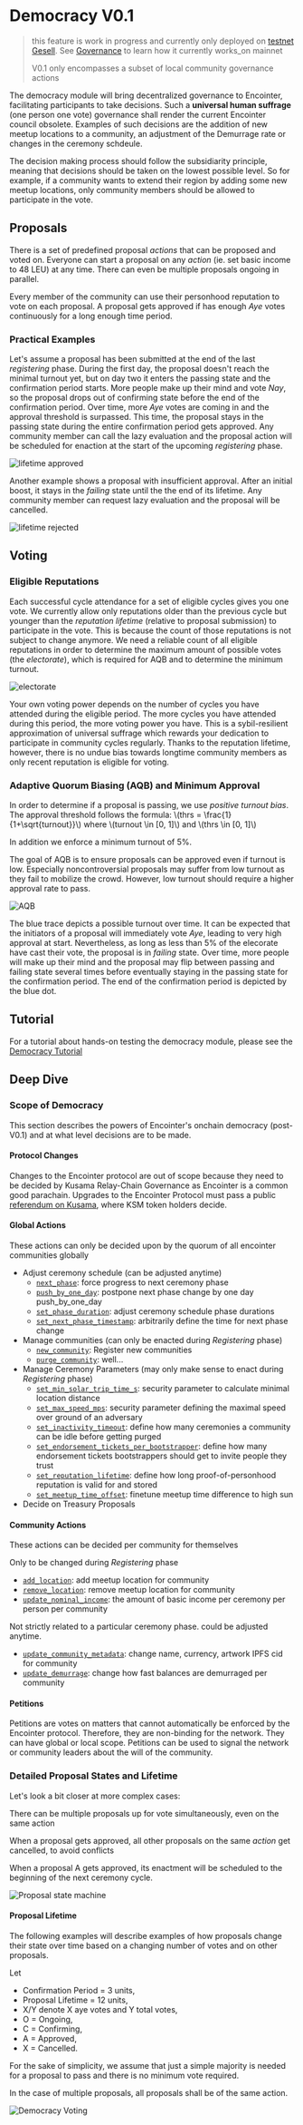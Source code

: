 # Democracy V0.1

> this feature is work in progress and currently only deployed on [testnet Gesell](./testnet-gesell.md). See [Governance](./decentralization-governance.md) to learn how it currently works_on mainnet
>
> V0.1 only encompasses a subset of local community governance actions

The democracy module will bring decentralized governance to Encointer, facilitating participants to take decisions. Such a **universal human suffrage** (one person one vote) governance shall render the current Encointer council obsolete. Examples of such decisions are the addition of new meetup locations to a community, an adjustment of the Demurrage rate or changes in the ceremony schdeule.

The decision making process should follow the subsidiarity principle, meaning that decisions should be taken on the lowest possible level. So for example, if a community wants to extend their region by adding some new meetup locations, only community members should be allowed to participate in the vote.

## Proposals

There is a set of predefined proposal _actions_ that can be proposed and voted on. Everyone can start a proposal on any _action_ (ie. set basic income to 48 LEU) at any time. There can even be multiple proposals ongoing in parallel.

Every member of the community can use their personhood reputation to vote on each proposal. A proposal gets approved if has enough *Aye* votes continuously for a long enough time period.

### Practical Examples

Let's assume a proposal has been submitted at the end of the last *registering* phase. During the first day, the proposal doesn't reach the minimal turnout yet, but on day two it enters the passing state and the confirmation period starts. More people make up their mind and vote *Nay*, so the proposal drops out of confirming state before the end of the confirmation period. Over time, more *Aye* votes are coming in and the approval threshold is surpassed. This time, the proposal stays in the passing state during the entire confirmation period gets approved. 
Any community member can call the lazy evaluation and the proposal action will be scheduled for enaction at the start of the upcoming *registering* phase. 

![lifetime approved](./fig/democracy-proposal-lifetime-approved.drawio.svg)

Another example shows a proposal with insufficient approval. After an initial boost, it stays in the *failing* state until the the end of its lifetime. Any community member can request lazy evaluation and the proposal will be cancelled.

![lifetime rejected](./fig/democracy-proposal-lifetime-rejected.drawio.svg)

## Voting

### Eligible Reputations

Each successful cycle attendance for a set of eligible cycles gives you one vote. We currently allow only reputations older than the previous cycle but younger than the *reputation lifetime* (relative to proposal submission) to participate in the vote. This is because the count of those reputations is not subject to change anymore. We need a reliable count of all eligible reputations in order to determine the maximum amount of possible votes (the *electorate*), which is required for AQB and to determine the minimum turnout. 

![electorate](./fig/democracy-electorate.drawio.svg)

Your own voting power depends on the number of cycles you have attended during the eligible period. The more cycles you have attended during this period, the more voting power you have. This is a sybil-resilient approximation of universal suffrage which rewards your dedication to participate in community cycles regularly. Thanks to the reputation lifetime, however, there is no undue bias towards longtime community members as only recent reputation is eligible for voting. 

### Adaptive Quorum Biasing (AQB) and Minimum Approval

In order to determine if a proposal is passing, we use *positive turnout bias*. The approval threshold follows the formula: \\(thrs = \frac{1}{1+\sqrt{turnout}}\\) where \\(turnout \in [0, 1]\\) and \\(thrs \in [0, 1]\\)

In addition we enforce a minimum turnout of 5%.

The goal of AQB is to ensure proposals can be approved even if turnout is low. Especially noncontroversial proposals may suffer from low turnout as they fail to mobilize the crowd. However, low turnout should require a higher approval rate to pass.

![AQB](./fig/democracy-aqb.drawio.svg)

The blue trace depicts a possible turnout over time. It can be expected that the initiators of a proposal will immediately vote *Aye*, leading to very high approval at start. Nevertheless, as long as less than 5% of the elecorate have cast their vote, the proposal is in *failing* state. Over time, more people will make up their mind and the proposal may flip between passing and failing state several times before eventually staying in the passing state for the confirmation period. The end of the confirmation period is depicted by the blue dot.  

## Tutorial

For a tutorial about hands-on testing the democracy module, please see the [Democracy Tutorial](./tutorials-democracy.md)

## Deep Dive

### Scope of Democracy

This section describes the powers of Encointer's onchain democracy (post-V0.1) and at what level decisions are to be made.

#### Protocol Changes

Changes to the Encointer protocol are out of scope because they need to be decided by Kusama Relay-Chain Governance as Encointer is a common good parachain. Upgrades to the Encointer Protocol must pass a public [referendum on Kusama](https://guide.kusama.network/docs/learn-governance/#referenda), where KSM token holders decide.

#### Global Actions

These actions can only be decided upon by the quorum of all encointer communities globally

-   Adjust ceremony schedule (can be adjusted anytime)
    -   [`next_phase`](https://github.com/encointer/pallets/blob/91cbd7c9c0d47c4a80c096d3b2b501625a6bb724/scheduler/src/lib.rs#L151): force progress to next ceremony phase
    -   [`push_by_one_day`](push_by_one_day): postpone next phase change by one day push_by_one_day
    -   [`set_phase_duration`](https://github.com/encointer/pallets/blob/91cbd7c9c0d47c4a80c096d3b2b501625a6bb724/scheduler/src/lib.rs#L173): adjust ceremony schedule phase durations
    -   [`set_next_phase_timestamp`](https://github.com/encointer/pallets/blob/91cbd7c9c0d47c4a80c096d3b2b501625a6bb724/scheduler/src/lib.rs#L184): arbitrarily define the time for next phase change
-   Manage communities (can only be enacted during _Registering_ phase)
    -   [`new_community`](https://github.com/encointer/pallets/blob/91cbd7c9c0d47c4a80c096d3b2b501625a6bb724/communities/src/lib.rs#L76): Register new communities
    -   [`purge_community`](https://github.com/encointer/pallets/blob/91cbd7c9c0d47c4a80c096d3b2b501625a6bb724/communities/src/lib.rs#L299): well...
-   Manage Ceremony Parameters (may only make sense to enact during _Registering_ phase)
    -   [`set_min_solar_trip_time_s`](https://github.com/encointer/pallets/blob/91cbd7c9c0d47c4a80c096d3b2b501625a6bb724/communities/src/lib.rs#L279): security parameter to calculate minimal location distance
    -   [`set_max_speed_mps`](https://github.com/encointer/pallets/blob/91cbd7c9c0d47c4a80c096d3b2b501625a6bb724/communities/src/lib.rs#L289): security parameter defining the maximal speed over ground of an adversary
    -   [`set_inactivity_timeout`](https://github.com/encointer/pallets/blob/91cbd7c9c0d47c4a80c096d3b2b501625a6bb724/ceremonies/src/lib.rs#L386): define how many ceremonies a community can be idle before getting purged
    -   [`set_endorsement_tickets_per_bootstrapper`](https://github.com/encointer/pallets/blob/91cbd7c9c0d47c4a80c096d3b2b501625a6bb724/ceremonies/src/lib.rs#L396): define how many endorsement tickets bootstrappers should get to invite people they trust
    -   [`set_reputation_lifetime`](https://github.com/encointer/pallets/blob/91cbd7c9c0d47c4a80c096d3b2b501625a6bb724/ceremonies/src/lib.rs#L396): define how long proof-of-personhood reputation is valid for and stored
    -   [`set_meetup_time_offset`](https://github.com/encointer/pallets/blob/91cbd7c9c0d47c4a80c096d3b2b501625a6bb724/ceremonies/src/lib.rs#L396): finetune meetup time difference to high sun
-   Decide on Treasury Proposals

#### Community Actions

These actions can be decided per community for themselves

Only to be changed during _Registering_ phase

-   [`add_location`](https://github.com/encointer/pallets/blob/91cbd7c9c0d47c4a80c096d3b2b501625a6bb724/communities/src/lib.rs#L143): add meetup location for community
-   [`remove_location`](https://github.com/encointer/pallets/blob/91cbd7c9c0d47c4a80c096d3b2b501625a6bb724/communities/src/lib.rs#L189): remove meetup location for community
-   [`update_nominal_income`](https://github.com/encointer/pallets/blob/91cbd7c9c0d47c4a80c096d3b2b501625a6bb724/communities/src/lib.rs#L258): the amount of basic income per ceremony per person per community

Not strictly related to a particular ceremony phase. could be adjusted anytime.

-   [`update_community_metadata`](https://github.com/encointer/pallets/blob/91cbd7c9c0d47c4a80c096d3b2b501625a6bb724/communities/src/lib.rs#L214): change name, currency, artwork IPFS cid for community
-   [`update_demurrage`](https://github.com/encointer/pallets/blob/91cbd7c9c0d47c4a80c096d3b2b501625a6bb724/communities/src/lib.rs#L238): change how fast balances are demurraged per community

#### Petitions

Petitions are votes on matters that cannot automatically be enforced by the Encointer protocol. Therefore, they are non-binding for the network. They can have global or local scope. Petitions can be used to signal the network or community leaders about the will of the community.



### Detailed Proposal States and Lifetime

Let's look a bit closer at more complex cases:

There can be multiple proposals up for vote simultaneously, even on the same action

When a proposal gets approved, all other proposals on the same _action_ get cancelled, to avoid conflicts

When a proposal A gets approved, its enactment will be scheduled to the beginning of the next ceremony cycle. 

![Proposal state machine](./fig/democracy-proposal-state-machine.drawio.svg)

#### Proposal Lifetime

The following examples will describe examples of how proposals change their state over time based on a changing number of votes and on other proposals.

Let

-   Confirmation Period = 3 units,
-   Proposal Lifetime = 12 units,
-   X/Y denote X aye votes and Y total votes,
-   O = Ongoing,
-   C = Confirming,
-   A = Approved,
-   X = Cancelled.

For the sake of simplicity, we assume that just a simple majority is needed for a proposal to pass and there is no minimum vote required.

In the case of multiple proposals, all proposals shall be of the same action.

![Democracy Voting](./fig/democracy-voting.drawio.svg)

